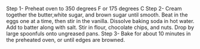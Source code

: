 Step 1- Preheat oven to 350 degrees F or 175 degrees C
Step 2- Cream together the butter,white sugar, and brown sugar until smooth. Beat in the eggs one at a time, then stir in the vanilla. Dissolve baking soda in hot water. Add to batter along with salt. Stir in flour, chocolate chips, and nuts. Drop by large spoonfuls onto ungreased pans.
Step 3- Bake for about 10 minutes in the preheated oven, or until edges are browned.